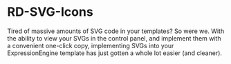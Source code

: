 # RD-SVG-Icons
Tired of massive amounts of SVG code in your templates? So were we. With the ability to view your SVGs in the control panel, and implement them with a convenient one-click copy, implementing SVGs into your ExpressionEngine template has just gotten a whole lot easier (and cleaner).
